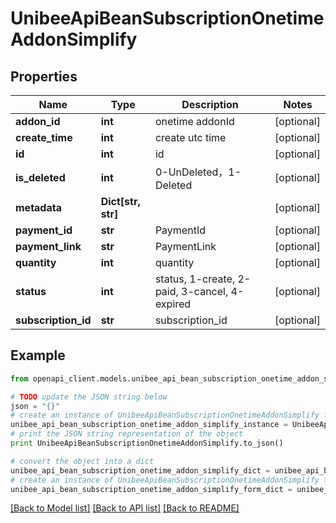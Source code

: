 # UnibeeApiBeanSubscriptionOnetimeAddonSimplify


## Properties

Name | Type | Description | Notes
------------ | ------------- | ------------- | -------------
**addon_id** | **int** | onetime addonId | [optional] 
**create_time** | **int** | create utc time | [optional] 
**id** | **int** | id | [optional] 
**is_deleted** | **int** | 0-UnDeleted，1-Deleted | [optional] 
**metadata** | **Dict[str, str]** |  | [optional] 
**payment_id** | **str** | PaymentId | [optional] 
**payment_link** | **str** | PaymentLink | [optional] 
**quantity** | **int** | quantity | [optional] 
**status** | **int** | status, 1-create, 2-paid, 3-cancel, 4-expired | [optional] 
**subscription_id** | **str** | subscription_id | [optional] 

## Example

```python
from openapi_client.models.unibee_api_bean_subscription_onetime_addon_simplify import UnibeeApiBeanSubscriptionOnetimeAddonSimplify

# TODO update the JSON string below
json = "{}"
# create an instance of UnibeeApiBeanSubscriptionOnetimeAddonSimplify from a JSON string
unibee_api_bean_subscription_onetime_addon_simplify_instance = UnibeeApiBeanSubscriptionOnetimeAddonSimplify.from_json(json)
# print the JSON string representation of the object
print UnibeeApiBeanSubscriptionOnetimeAddonSimplify.to_json()

# convert the object into a dict
unibee_api_bean_subscription_onetime_addon_simplify_dict = unibee_api_bean_subscription_onetime_addon_simplify_instance.to_dict()
# create an instance of UnibeeApiBeanSubscriptionOnetimeAddonSimplify from a dict
unibee_api_bean_subscription_onetime_addon_simplify_form_dict = unibee_api_bean_subscription_onetime_addon_simplify.from_dict(unibee_api_bean_subscription_onetime_addon_simplify_dict)
```
[[Back to Model list]](../README.md#documentation-for-models) [[Back to API list]](../README.md#documentation-for-api-endpoints) [[Back to README]](../README.md)


